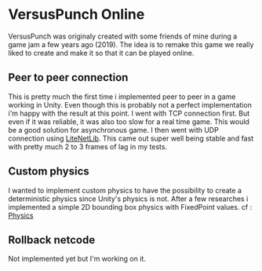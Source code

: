 # VersusPunch Online

VersusPunch was originaly created with some friends of mine during a game jam a few years ago (2019).
The idea is to remake this game we really liked to create and make it so that it can be played online.


## Peer to peer connection
This is pretty much the first time i implemented peer to peer in a game working in Unity. Even though this is probably not a perfect implementation i'm happy with the result at this point.
I went with TCP connection first. But even if it was reliable, it was also too slow for a real time game. This would be a good solution for asynchronous game.
I then went with UDP connection using [LiteNetLib](https://github.com/RevenantX/LiteNetLib). This came out super well being stable and fast with pretty much 2 to 3 frames of lag in my tests.


## Custom physics
I wanted to implement custom physics to have the possibility to create a deterministic physics since Unity's physics is not.
After a few researches i implemented a simple 2D bounding box physics with FixedPoint values.
cf : [Physics](/VersusPunchOnline%20ClientSide/Assets/Scripts/Physics)


## Rollback netcode
Not implemented yet but I'm working on it.
